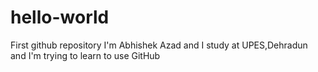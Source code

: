 # hello-world
First github repository
I'm Abhishek Azad and I study at UPES,Dehradun and I'm trying to learn to use GitHub
